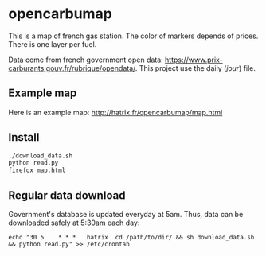 # opencarbumap

This is a map of french gas station. The color of markers depends of prices.
There is one layer per fuel.

Data come from french government open data: https://www.prix-carburants.gouv.fr/rubrique/opendata/.
This project use the daily (*jour*) file.

## Example map

Here is an example map: http://hatrix.fr/opencarbumap/map.html

## Install

```bash
./download_data.sh
python read.py
firefox map.html
```

## Regular data download

Government's database is updated everyday at 5am. Thus, data can be downloaded
safely at 5:30am each day:

```
echo "30 5    * * *   hatrix  cd /path/to/dir/ && sh download_data.sh && python read.py" >> /etc/crontab
```

